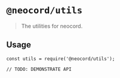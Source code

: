 # `@neocord/utils`

> The utilities for neocord.

## Usage

```
const utils = require('@neocord/utils');

// TODO: DEMONSTRATE API
```
